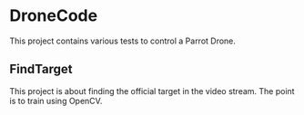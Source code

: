 DroneCode
=========

This project contains various tests to control a Parrot Drone.

FindTarget
----------

This project is about finding the official target in the video stream. The point is to train using OpenCV.
